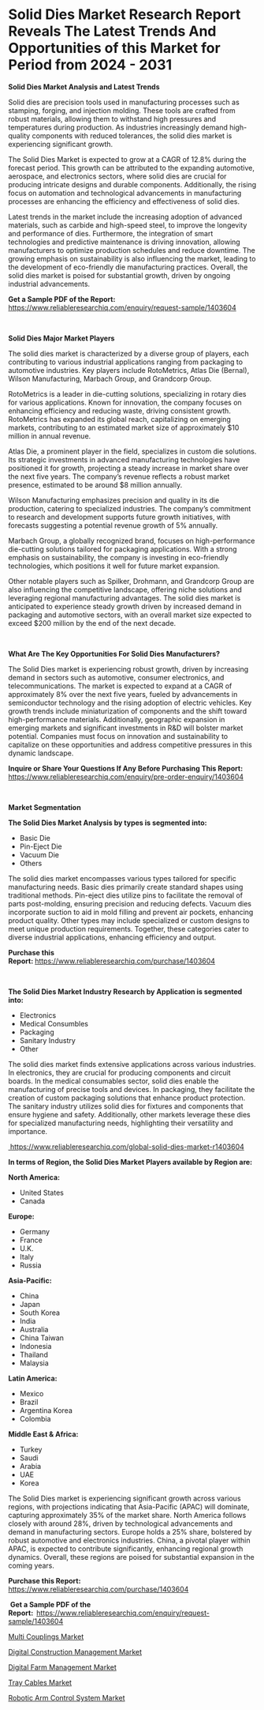 <p><h1>Solid Dies Market Research Report Reveals The Latest Trends And Opportunities of this Market for Period from 2024 - 2031</h1></p><p><strong>Solid Dies Market Analysis and Latest Trends</strong></p>
<p><p>Solid dies are precision tools used in manufacturing processes such as stamping, forging, and injection molding. These tools are crafted from robust materials, allowing them to withstand high pressures and temperatures during production. As industries increasingly demand high-quality components with reduced tolerances, the solid dies market is experiencing significant growth.</p><p>The Solid Dies Market is expected to grow at a CAGR of 12.8% during the forecast period. This growth can be attributed to the expanding automotive, aerospace, and electronics sectors, where solid dies are crucial for producing intricate designs and durable components. Additionally, the rising focus on automation and technological advancements in manufacturing processes are enhancing the efficiency and effectiveness of solid dies. </p><p>Latest trends in the market include the increasing adoption of advanced materials, such as carbide and high-speed steel, to improve the longevity and performance of dies. Furthermore, the integration of smart technologies and predictive maintenance is driving innovation, allowing manufacturers to optimize production schedules and reduce downtime. The growing emphasis on sustainability is also influencing the market, leading to the development of eco-friendly die manufacturing practices. Overall, the solid dies market is poised for substantial growth, driven by ongoing industrial advancements.</p></p>
<p><strong>Get a Sample PDF of the Report:&nbsp;</strong> <a href="https://www.reliableresearchiq.com/enquiry/request-sample/1403604?utm_campaign=1577&utm_medium=2&utm_source=Github&utm_content=ia&utm_term=23102024&utm_id=solid-dies">https://www.reliableresearchiq.com/enquiry/request-sample/1403604</a></p>
<p>&nbsp;</p>
<p><strong>Solid Dies Major Market Players</strong></p>
<p><p>The solid dies market is characterized by a diverse group of players, each contributing to various industrial applications ranging from packaging to automotive industries. Key players include RotoMetrics, Atlas Die (Bernal), Wilson Manufacturing, Marbach Group, and Grandcorp Group.</p><p>RotoMetrics is a leader in die-cutting solutions, specializing in rotary dies for various applications. Known for innovation, the company focuses on enhancing efficiency and reducing waste, driving consistent growth. RotoMetrics has expanded its global reach, capitalizing on emerging markets, contributing to an estimated market size of approximately $10 million in annual revenue.</p><p>Atlas Die, a prominent player in the field, specializes in custom die solutions. Its strategic investments in advanced manufacturing technologies have positioned it for growth, projecting a steady increase in market share over the next five years. The company’s revenue reflects a robust market presence, estimated to be around $8 million annually.</p><p>Wilson Manufacturing emphasizes precision and quality in its die production, catering to specialized industries. The company’s commitment to research and development supports future growth initiatives, with forecasts suggesting a potential revenue growth of 5% annually.</p><p>Marbach Group, a globally recognized brand, focuses on high-performance die-cutting solutions tailored for packaging applications. With a strong emphasis on sustainability, the company is investing in eco-friendly technologies, which positions it well for future market expansion.</p><p>Other notable players such as Spilker, Drohmann, and Grandcorp Group are also influencing the competitive landscape, offering niche solutions and leveraging regional manufacturing advantages. The solid dies market is anticipated to experience steady growth driven by increased demand in packaging and automotive sectors, with an overall market size expected to exceed $200 million by the end of the next decade.</p></p>
<p>&nbsp;</p>
<p><strong>What Are The Key Opportunities For Solid Dies Manufacturers?</strong></p>
<p><p>The Solid Dies market is experiencing robust growth, driven by increasing demand in sectors such as automotive, consumer electronics, and telecommunications. The market is expected to expand at a CAGR of approximately 8% over the next five years, fueled by advancements in semiconductor technology and the rising adoption of electric vehicles. Key growth trends include miniaturization of components and the shift toward high-performance materials. Additionally, geographic expansion in emerging markets and significant investments in R&D will bolster market potential. Companies must focus on innovation and sustainability to capitalize on these opportunities and address competitive pressures in this dynamic landscape.</p></p>
<p><strong>Inquire or Share Your Questions If Any Before Purchasing This Report:</strong> <a href="https://www.reliableresearchiq.com/enquiry/pre-order-enquiry/1403604?utm_campaign=1577&utm_medium=2&utm_source=Github&utm_content=ia&utm_term=23102024&utm_id=solid-dies">https://www.reliableresearchiq.com/enquiry/pre-order-enquiry/1403604</a></p>
<p>&nbsp;</p>
<p><strong>Market Segmentation</strong></p>
<p><strong>The Solid Dies Market Analysis by types is segmented into:</strong></p>
<p><ul><li>Basic Die</li><li>Pin-Eject Die</li><li>Vacuum Die</li><li>Others</li></ul></p>
<p><p>The solid dies market encompasses various types tailored for specific manufacturing needs. Basic dies primarily create standard shapes using traditional methods. Pin-eject dies utilize pins to facilitate the removal of parts post-molding, ensuring precision and reducing defects. Vacuum dies incorporate suction to aid in mold filling and prevent air pockets, enhancing product quality. Other types may include specialized or custom designs to meet unique production requirements. Together, these categories cater to diverse industrial applications, enhancing efficiency and output.</p></p>
<p><strong>Purchase this Report:&nbsp;</strong><a href="https://www.reliableresearchiq.com/purchase/1403604?utm_campaign=1577&utm_medium=2&utm_source=Github&utm_content=ia&utm_term=23102024&utm_id=solid-dies">https://www.reliableresearchiq.com/purchase/1403604</a></p>
<p>&nbsp;</p>
<p><strong>The Solid Dies Market Industry Research by Application is segmented into:</strong></p>
<p><ul><li>Electronics</li><li>Medical Consumbles</li><li>Packaging</li><li>Sanitary Industry</li><li>Other</li></ul></p>
<p><p>The solid dies market finds extensive applications across various industries. In electronics, they are crucial for producing components and circuit boards. In the medical consumables sector, solid dies enable the manufacturing of precise tools and devices. In packaging, they facilitate the creation of custom packaging solutions that enhance product protection. The sanitary industry utilizes solid dies for fixtures and components that ensure hygiene and safety. Additionally, other markets leverage these dies for specialized manufacturing needs, highlighting their versatility and importance.</p></p>
<p><a href="https://www.reliableresearchiq.com/global-solid-dies-market-r1403604?utm_campaign=1577&utm_medium=2&utm_source=Github&utm_content=ia&utm_term=23102024&utm_id=solid-dies">&nbsp;https://www.reliableresearchiq.com/global-solid-dies-market-r1403604</a></p>
<p><strong>In terms of Region, the Solid Dies Market Players available by Region are:</strong></p>
<p>
    <p> <strong> North America: </strong>
        <ul>
            <li>United States</li>
            <li>Canada</li>
        </ul>
        </p> 
    <p> <strong> Europe: </strong>
        <ul>
            <li>Germany</li>
            <li>France</li>
            <li>U.K.</li>
            <li>Italy</li>
            <li>Russia</li>
        </ul>
        </p> 
    <p> <strong> Asia-Pacific: </strong>
        <ul>
            <li>China</li>
            <li>Japan</li>
            <li>South Korea</li>
            <li>India</li>
            <li>Australia</li>
            <li>China Taiwan</li>
            <li>Indonesia</li>
            <li>Thailand</li>
            <li>Malaysia</li>
        </ul>
        </p> 
    <p> <strong> Latin America: </strong>
        <ul>
            <li>Mexico</li>
            <li>Brazil</li>
            <li>Argentina Korea</li>
            <li>Colombia</li>
        </ul>
        </p> 
    <p> <strong> Middle East & Africa: </strong>
        <ul>
            <li>Turkey</li>
            <li>Saudi</li>
            <li>Arabia</li>
            <li>UAE</li>
            <li>Korea</li>
        </ul>
    </p>
    </p>
<p><p>The Solid Dies market is experiencing significant growth across various regions, with projections indicating that Asia-Pacific (APAC) will dominate, capturing approximately 35% of the market share. North America follows closely with around 28%, driven by technological advancements and demand in manufacturing sectors. Europe holds a 25% share, bolstered by robust automotive and electronics industries. China, a pivotal player within APAC, is expected to contribute significantly, enhancing regional growth dynamics. Overall, these regions are poised for substantial expansion in the coming years.</p></p>
<p><strong>Purchase this Report: </strong><a href="https://www.reliableresearchiq.com/purchase/1403604?utm_campaign=1577&utm_medium=2&utm_source=Github&utm_content=ia&utm_term=23102024&utm_id=solid-dies">https://www.reliableresearchiq.com/purchase/1403604</a></p>
<p>&nbsp;<strong>Get a Sample PDF of the Report:&nbsp;&nbsp;</strong><a href="https://www.reliableresearchiq.com/enquiry/request-sample/1403604?utm_campaign=1577&utm_medium=2&utm_source=Github&utm_content=ia&utm_term=23102024&utm_id=solid-dies">https://www.reliableresearchiq.com/enquiry/request-sample/1403604</a></p>
<p><strong></strong></p>
<p><p><a href="https://issuu.com/reportprime-2/docs/multi-couplings-market-size-2030.pp_db192a524aa891?utm_campaign=1577&utm_medium=2&utm_source=Github&utm_content=ia&utm_term=23102024&utm_id=solid-dies">Multi Couplings Market</a></p><p><a href="https://www.linkedin.com/pulse/surfing-digital-construction-management-wave-riding-wcukc?utm_campaign=1577&utm_medium=2&utm_source=Github&utm_content=ia&utm_term=23102024&utm_id=solid-dies">Digital Construction Management Market</a></p><p><a href="https://www.linkedin.com/pulse/digital-farm-management-market-global-regional-analysis-focus-uknbc?utm_campaign=1577&utm_medium=2&utm_source=Github&utm_content=ia&utm_term=23102024&utm_id=solid-dies">Digital Farm Management Market</a></p><p><a href="https://github.com/elizabethdagraca/Market-Research-Report-List-5/blob/main/tray-cables-market.md?utm_campaign=1577&utm_medium=2&utm_source=Github&utm_content=ia&utm_term=23102024&utm_id=solid-dies">Tray Cables Market</a></p><p><a href="https://issuu.com/reportprime-2/docs/robotic-arm-control-system-market-s_79e0333bd66100?utm_campaign=1577&utm_medium=2&utm_source=Github&utm_content=ia&utm_term=23102024&utm_id=solid-dies">Robotic Arm Control System Market</a></p></p>